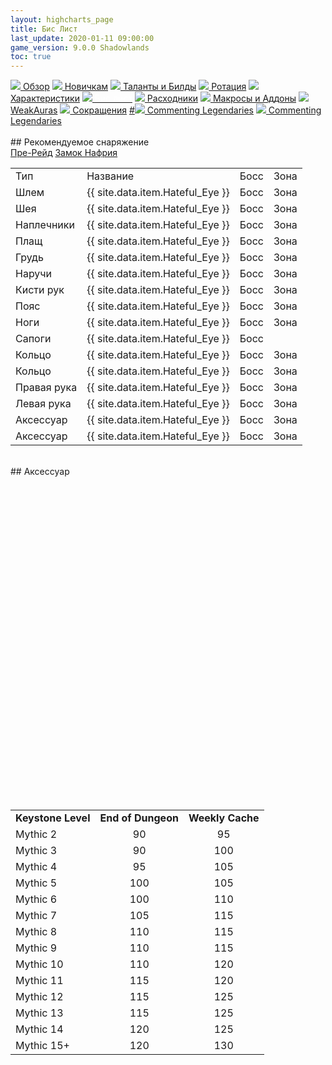```yaml
---
layout: highcharts_page
title: Бис Лист
last_update: 2020-01-11 09:00:00
game_version: 9.0.0 Shadowlands
toc: true
---
```


<div id="smooth-nav-outer">
<a href="{{ site.url }}/guide/havoc/overview.html"><img src="https://wow.zamimg.com/images/wow/icons/medium/inv_misc_spyglass_02.jpg"> Обзор</a>
<a href="{{ site.url }}/guide/havoc/beginners.html"><img src="https://wow.zamimg.com/images/wow/icons/medium/spell_lifegivingseed.jpg"> Новичкам</a>
<a href="{{ site.url }}/guide/havoc/talent-builds.html"><img src="https://wow.zamimg.com/images/wow/icons/medium/ability_marksmanship.jpg"> Таланты и Билды</a>
<a href="{{ site.url }}/guide/havoc/rotation-priority.html"><img src="https://wow.zamimg.com/images/wow/icons/medium/wow_token01.jpg"> Ротация</a>
<a href="{{ site.url }}/guide/havoc/stats.html"><img src="https://wow.zamimg.com/images/wow/icons/medium/inv_inscription_80_warscroll_intellect.jpg"> Характеристики</a>
<a href="{{ site.url }}/guide/havoc/gear.html"><img src="https://wow.zamimg.com/images/wow/icons/medium/inv_chest_chain_03.jpg"><span style="color: white;"> Бис лист</span></a>
<a href="{{ site.url }}/guide/havoc/consumables.html"><img src="https://wow.zamimg.com/images/wow/icons/medium/inv_potion_92.jpg"> Расходники</a>
<a href="{{ site.url }}/guide/havoc/macros-addons.html"><img src="https://wow.zamimg.com/images/wow/icons/medium/inv_eng_gearspringparts.jpg"> Макросы и Аддоны</a>
<a href="{{ site.url }}/guide/havoc/weakauras.html"><img src="https://wow.zamimg.com/images/wow/icons/medium/spell_holy_auramastery.jpg"> WeakAuras</a>
<a href="{{ site.url }}/guide/havoc/common-terms.html"><img src="https://wow.zamimg.com/images/wow/icons/medium/ui_chat.jpg"> Сокращения</a>
<a href="">#<img src="https://wow.zamimg.com/images/wow/icons/medium/wow_token01.jpg"> Commenting Legendaries</a>
<a href="#"><img src="https://wow.zamimg.com/images/wow/icons/medium/wow_token01.jpg"> Commenting Legendaries</a>
</div>
<br>
## Рекомендуемое снаряжение
<div class="tabs">
    <div class="tabs__nav">
      <a class="tabs__link tabs__link_active" href="#content-1">Пре-Рейд</a>
      <a class="tabs__link" href="#content-2">Замок Нафрия</a>
    </div>
    <div class="tabs__content">
      <div class="tabs__pane tabs__pane_show" id="content-1">
<table>
    <tr>
        <td>Тип</td>
        <td>Название</td>
        <td>Босс</td>
        <td>Зона</td>
    </tr>
    <tr>
        <td>Шлем</td>
        <td>{{ site.data.item.Hateful_Eye }}</td>
        <td>Босс</td>
        <td>Зона</td>
    </tr>
    <tr>
        <td>Шея</td>
        <td>{{ site.data.item.Hateful_Eye }}</td>
        <td>Босс</td>
        <td>Зона</td>
    </tr>
    <tr>
        <td>Наплечники</td>
        <td>{{ site.data.item.Hateful_Eye }}</td>
        <td>Босс</td>
        <td>Зона</td>
    </tr>
    <tr>
        <td>Плащ</td>
        <td>{{ site.data.item.Hateful_Eye }}</td>
        <td>Босс</td>
        <td>Зона</td>
    </tr>
    <tr>
        <td>Грудь</td>
        <td>{{ site.data.item.Hateful_Eye }}</td>
        <td>Босс</td>
        <td>Зона</td>
    </tr>
    <tr>
        <td>Наручи</td>
        <td>{{ site.data.item.Hateful_Eye }}</td>
        <td>Босс</td>
        <td>Зона</td>
    </tr>
    <tr>
        <td>Кисти рук</td>
        <td>{{ site.data.item.Hateful_Eye }}</td>
        <td>Босс</td>
        <td>Зона</td>
    </tr>
    <tr>
        <td>Пояс</td>
        <td>{{ site.data.item.Hateful_Eye }}</td>
        <td>Босс</td>
        <td>Зона</td>
    </tr>
    <tr>
        <td>Ноги</td>
        <td>{{ site.data.item.Hateful_Eye }}</td>
        <td>Босс</td>
        <td>Зона</td>
    </tr>
    <tr>
        <td>Сапоги</td>
        <td>{{ site.data.item.Hateful_Eye }}</td>
        <td>Босс</td>
        <td></td>
    </tr>
    <tr>
        <td>Кольцо</td>
        <td>{{ site.data.item.Hateful_Eye }}</td>
        <td>Босс</td>
        <td>Зона</td>
    </tr>
    <tr>
        <td>Кольцо</td>
        <td>{{ site.data.item.Hateful_Eye }}</td>
        <td>Босс</td>
        <td>Зона</td>
    </tr>
    <tr>
        <td>Правая рука</td>
        <td>{{ site.data.item.Hateful_Eye }}</td>
        <td>Босс</td>
        <td>Зона</td>
    </tr>
    <tr>
        <td>Левая рука</td>
        <td>{{ site.data.item.Hateful_Eye }}</td>
        <td>Босс</td>
        <td>Зона</td>
    </tr>
    <tr>
        <td>Аксессуар</td>
        <td>{{ site.data.item.Hateful_Eye }}</td>
        <td>Босс</td>
        <td>Зона</td>
    </tr>
    <tr>
        <td>Аксессуар</td>
        <td>{{ site.data.item.Hateful_Eye }}</td>
        <td>Босс</td>
        <td>Зона</td>
    </tr>
</table>	  
      </div>
      <div class="tabs__pane" id="content-2">
      </div>
  </div>
 </div>
 
  <script>
    var $tabs = function (target) {
      var
        _elemTabs = (typeof target === 'string' ? document.querySelector(target) : target),
        _eventTabsShow,
        _showTab = function (tabsLinkTarget) {
          var tabsPaneTarget, tabsLinkActive, tabsPaneShow;
          tabsPaneTarget = document.querySelector(tabsLinkTarget.getAttribute('href'));
          tabsLinkActive = tabsLinkTarget.parentElement.querySelector('.tabs__link_active');
          tabsPaneShow = tabsPaneTarget.parentElement.querySelector('.tabs__pane_show');
          // если следующая вкладка равна активной, то завершаем работу
          if (tabsLinkTarget === tabsLinkActive) {
            return;
          }
          // удаляем классы у текущих активных элементов
          if (tabsLinkActive !== null) {
            tabsLinkActive.classList.remove('tabs__link_active');
          }
          if (tabsPaneShow !== null) {
            tabsPaneShow.classList.remove('tabs__pane_show');
          }
          // добавляем классы к элементам (в завимости от выбранной вкладки)
          tabsLinkTarget.classList.add('tabs__link_active');
          tabsPaneTarget.classList.add('tabs__pane_show');
          document.dispatchEvent(_eventTabsShow);
        },
        _switchTabTo = function (tabsLinkIndex) {
          var tabsLinks = _elemTabs.querySelectorAll('.tabs__link');
          if (tabsLinks.length > 0) {
            if (tabsLinkIndex > tabsLinks.length) {
              tabsLinkIndex = tabsLinks.length;
            } else if (tabsLinkIndex < 1) {
              tabsLinkIndex = 1;
            }
            _showTab(tabsLinks[tabsLinkIndex - 1]);
          }
        };

      _eventTabsShow = new CustomEvent('tab.show', { detail: _elemTabs });

      _elemTabs.addEventListener('click', function (e) {
        var tabsLinkTarget = e.target;
        // завершаем выполнение функции, если кликнули не по ссылке
        if (!tabsLinkTarget.classList.contains('tabs__link')) {
          return;
        }
        // отменяем стандартное действие
        e.preventDefault();
        _showTab(tabsLinkTarget);
      });

      return {
        showTab: function (target) {
          _showTab(target);
        },
        switchTabTo: function (index) {
          _switchTabTo(index);
        }
      }

    };

    var mytabs = $tabs('.tabs');
    if (localStorage.getItem('mytabs')) {
      mytabs.showTab(document.querySelector('[href="' + localStorage.getItem('mytabs') + '"]'));
    }

    document.addEventListener('tab.show', function (e) {
      localStorage.setItem('mytabs', e.detail.querySelector('.tabs__link_active').getAttribute('href'));
    })
  </script>
<br>
## Аксессуар
<div class="bloodmallet_chart" id="wowhead-guid-1603794320409-1603794317000-750641514-1" data-wow-class="demon_hunter" data-wow-spec="havoc" data-axis-color="#9d9d9d" data-background-color="#242424" data-entries="10" data-font-color="#ccc" data-type="trinkets" data-highcharts-chart="0" style="overflow: hidden; height: 500px;"></div>

<br>
<table class="grid" style="max-width:750px">
<tbody>
<tr>
<td style="text-align: center;"><b>Keystone Level</b></td>
<td style="text-align: center;"><b>End of Dungeon</b></td>
<td style="text-align: center;"><b>Weekly Cache</b></td>
</tr>
<tr><td>Mythic 2</td>
<td style="text-align: center;">90</td>
<td style="text-align: center;">95</td>
</tr>
<tr><td>Mythic 3</td>
<td style="text-align: center;">90</td>
<td style="text-align: center;">100</td>
</tr>
<tr>
<td>Mythic 4</td>
<td style="text-align: center;">95</td>
<td style="text-align: center;">105</td>
</tr>
<tr><td>Mythic 5</td>
<td style="text-align: center;">100</td>
<td style="text-align: center;">105</td>
</tr>
<tr>
<td>Mythic 6</td>
<td style="text-align: center;">100</td>
<td style="text-align: center;">110</td>
</tr>
<tr>
<td>Mythic 7</td>
<td style="text-align: center;">105</td>
<td style="text-align: center;">115</td>
</tr>
<tr>
<td>Mythic 8</td>
<td style="text-align: center;">110</td>
<td style="text-align: center;">115</td>
</tr>
<tr>
<td>Mythic 9</td>
<td style="text-align: center;">110</td>
<td style="text-align: center;">115</td>
</tr>
<tr>
<td>Mythic 10</td>
<td style="text-align: center;">110</td>
<td style="text-align: center;">120</td>
</tr>
<tr>
<td>Mythic 11</td>
<td style="text-align: center;">115</td>
<td style="text-align: center;">120</td>
</tr>
<tr>
<td>Mythic 12</td>
<td style="text-align: center;">115</td>
<td style="text-align: center;">125</td>
</tr><tr><td>Mythic 13</td>
<td style="text-align: center;">115</td>
<td style="text-align: center;">125</td>
</tr>
<tr>
<td>Mythic 14</td>
<td style="text-align: center;">120</td>
<td style="text-align: center;">125</td>
</tr>
<tr>
<td>Mythic 15+</td>
<td style="text-align: center;">120</td>
<td style="text-align: center;">130</td>
</tr>
</tbody>
</table>